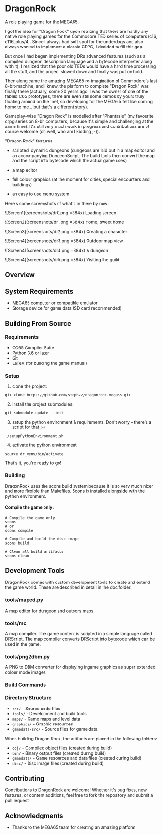 # DragonRock

A role playing game for the MEGA65.

I got the idea for "Dragon Rock" upon realizing that there are hardly any native role playing games for the Commodore TED series of computers (c16, c116, plus/4). Since I always had soft spot for the underdogs and also always wanted to implement a classic CRPG, I decided to fill this gap.

But once I had begun implementing DRs advanced features (such as a compiled dungeon description language and a bytecode interpreter along with it), I realized that the poor old TEDs would have a hard time processing all the stuff, and the project slowed down and finally was put on hold.

Then along came the amazing MEGA65 re-imagination of Commodore's last 8-bit-machine, and I knew, the platform to complete "Dragon Rock" was finally there (actually, some 20 years ago, I was the owner of one of the fabled C65 prototypes, there are even still some demos by yours truly floating around on the 'net, so developing for the MEGA65 felt like coming home to me... but that's a different story).

Gameplay-wise "Dragon Rock" is modelled after "Phantasie" (my favourite crpg series on 8-bit computers, because it's simple and challenging at the same time). It's still very much work in progress and contributions are of course welcome (oh well, who am I kidding ;-)).

"Dragon Rock" features 

- scripted, dynamic dungeons (dungeons are laid out in a map editor and an accompanying DungeonScript. The build tools then convert the map and the script into bytecode which the actual game uses)

- a map editor

- full colour graphics (at the moment for cities, special encounters and buildings)

- an easy to use menu system


Here's some screenshots of what's in there by now:

![Screen1](screenshots/dr0.png =384x)
Loading screen

![Screen2](screenshots/dr1.png =384x)
Home, sweet home

![Screen3](screenshots/dr2.png =384x)
Creating a character

![Screen4](screenshots/dr3.png =384x)
Outdoor map view

![Screen4](screenshots/dr4.png =384x)
A dungeon

![Screen4](screenshots/dr5.png =384x)
Visiting the guild

## Overview

## System Requirements

- MEGA65 computer or compatible emulator
- Storage device for game data (SD card recommended)


## Building From Source

### Requirements

- CC65 Compiler Suite
- Python 3.6 or later
- Git
- LaTeX (for building the game manual)

### Setup

1. clone the project: 
```
git clone https://github.com/steph72/dragonrock-mega65.git
```

2. install the project submodules: 
```
git submodule update --init
```

3. setup the python environment & requirements. Don't worry – there's a script for that ;-) 
```
./setupPythonEnvironment.sh
```

4. activate the python environment
```
source dr_venv/bin/activate
```

That's it, you're ready to go!

### Building

DragonRock uses the scons build system because it is so very much nicer and more flexible than Makefiles. Scons is installed alongside with the python environment. 

#### Compile the game only:
```
# Compile the game only
scons
# or
scons compile

# Compile and build the disc image
scons build

# Clean all build artifacts
scons clean
```


## Development Tools

DragonRock comes with custom development tools to create and extend the game world. These are described in detail in the doc folder.

### tools/maped.py
A map editor for dungeon and outoors maps

### tools/mc
A map compiler.
The game content is scripted in a simple language called DRScript. The map compiler converts DRScript into bytecode which can be used in the game.

### tools/png2dbm.py
A PNG to DBM converter for displaying ingame graphics as super extended colour mode images




### Build Commands



### Directory Structure

- `src/` - Source code files
- `tools/` - Development and build tools
- `maps/` - Game maps and level data
- `graphics/` - Graphic resources
- `gamedata-src/` - Source files for game data

When building Dragon Rock, the artifacts are placed in the following folders:
- `obj/` - Compiled object files (created during build)
- `bin/` - Binary output files (created during build)
- `gamedata/` - Game resources and data files (created during build)
- `disc/` - Disc image files (created during build)

## Contributing

Contributions to DragonRock are welcome! Whether it's bug fixes, new features, or content additions, feel free to fork the repository and submit a pull request.


## Acknowledgments

- Thanks to the MEGA65 team for creating an amazing platform

